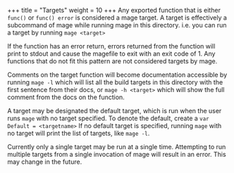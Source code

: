 +++
title = "Targets"
weight = 10
+++
Any exported function that is either `func()` or `func() error` is considered a
mage target.  A target is effectively a subcommand of mage while running mage in
this directory.  i.e. you can run a target by running `mage <target>`

If the function has an error return, errors returned from the function will
print to stdout and cause the magefile to exit with an exit code of 1.  Any
functions that do not fit this pattern are not considered targets by mage.

Comments on the target function will become documentation accessible by running
`mage -l` which will list all the build targets in this directory with the first
sentence from their docs, or `mage -h <target>` which will show the full comment
from the docs on the function.

A target may be designated the default target, which is run when the user runs
`mage` with no target specified. To denote the default, create a `var Default =
<targetname>`  If no default target is specified, running `mage` with no target
will print the list of targets, like `mage -l`.

Currently only a single target may be run at a single time.  Attempting to run
multiple targets from a single invocation of mage will result in an error.  This
may change in the future.
